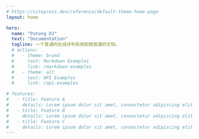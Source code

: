 ```yaml
---
# https://vitepress.dev/reference/default-theme-home-page
layout: home

hero:
  name: "Putong OJ"
  text: "Documentation"
  tagline: 一个普通的在线评判系统和她普通的文档。
  # actions:
  #   - theme: brand
  #     text: Markdown Examples
  #     link: /markdown-examples
  #   - theme: alt
  #     text: API Examples
  #     link: /api-examples

# features:
#   - title: Feature A
#     details: Lorem ipsum dolor sit amet, consectetur adipiscing elit
#   - title: Feature B
#     details: Lorem ipsum dolor sit amet, consectetur adipiscing elit
#   - title: Feature C
#     details: Lorem ipsum dolor sit amet, consectetur adipiscing elit
---
```

